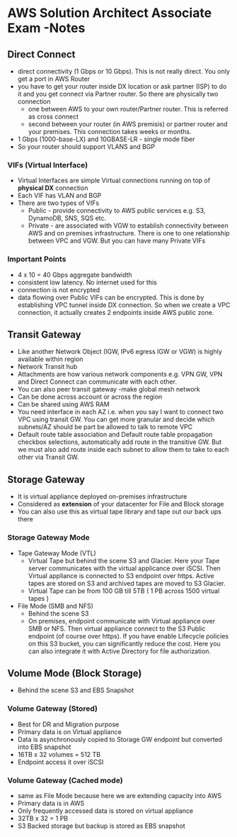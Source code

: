 # AWS Solution Architect Associate Exam -Notes

## Direct Connect

* direct connectivity (1 Gbps or 10 Gbps). This is not really direct. You only get a port in AWS Router
* you have to get your router inside DX location or ask partner (ISP) to do it and you get connect via Partner router. So there are physically two connection
  * one between AWS to your own router/Partner router. This is referred as cross connect
  * second between your router (in AWS premisis) or partner router and your premises. This connection takes weeks or months. 
* 1 Gbps (1000-base-LX) and 10GBASE-LR - single mode fiber
* So your router should support VLANS and BGP

### VIFs (Virtual Interface)

* Virtual Interfaces are simple Virtual connections running on top of **physical DX** connection
* Each VIF has VLAN and BGP
* There are two types of VIFs
  * Public - provide connectivity to AWS public services e.g. S3, DynamoDB, SNS, SQS  etc.
  * Private - are associated with VGW to establish connectivity between AWS and on premises infrastructure. There is one to one relationship between VPC and VGW. But you can have many Private VIFs

### Important Points

* 4 x 10 = 40 Gbps aggregate bandwidth
* consistent low latency. No internet used for this
* connection is not encrypted
* data flowing over Public VIFs can be encrypted. This is done by establishing VPC tunnel inside DX connection. So when we create a VPC connection, it actually creates 2 endpoints inside AWS public zone.

## Transit Gateway

* Like another Network Object (IGW, IPv6 egress IGW or VGW) is highly available within region
* Network Transit hub
* Attachments are how various network components e.g. VPN GW, VPN and Direct Connect can communicate with each other.
* You can also peer transit gateway -make global mesh network
* Can be done across account or across the region
* Can be shared using AWS RAM
* You need interface in each AZ i.e. when you say I want to connect two VPC using transit GW. You can get more granular and decide which subnets/AZ should be part be allowed to talk to remote VPC
* Default route table association and Default route table propagation checkbox selections, automatically add route in the transitive GW. But we must also add route inside each subnet to allow them to take to each other via Transit GW.

## Storage Gateway

* It is virtual appliance deployed on-premises infrastructure
* Considered as **extension** of your datacenter for File and Block storage
* You can also use this as virtual tape library and tape out our back ups there

### Storage Gateway Mode

* Tape Gateway Mode (VTL)
  * Virtual Tape but behind the scene S3 and Glacier. Here your Tape server communicates with the virtual applicance over iSCSI. Then Virtual appliance is connected to S3 endpoint over https. Active tapes are stored on S3 and archived tapes are moved to S3 Glacier.
  * Virtual Tape can be from 100 GB till 5TB ( 1 PB across 1500 virtual tapes )
* File Mode (SMB and NFS)
  * Behind the scene S3
  * On premises, endpoint communicate with Virtual appliance over SMB or NFS. Then virtual appliance connect to the S3 Public endpoint (of course over https). If you have enable Lifecycle policies on this S3 bucket, you can significantly reduce the cost. Here you can also integrate it with Active Directory for file authorization.

## Volume Mode (Block Storage)
  * Behind the scene S3 and EBS Snapshot

### Volume Gateway (Stored)

* Best for DR and Migration purpose
* Primary data is on Virtual appliance
* Data is asynchronously copied to Storage GW endpoint but converted into EBS snapshot
* 16TB x 32 volumes = 512 TB
* Endpoint access it over iSCSI

### Volume Gateway (Cached mode)

* same as File Mode because here we are extending capacity into AWS
* Primary data is in AWS
* Only frequently accessed data is stored on virtual appliance
* 32TB x 32 = 1 PB
* S3 Backed storage but backup is stored as EBS snapshot